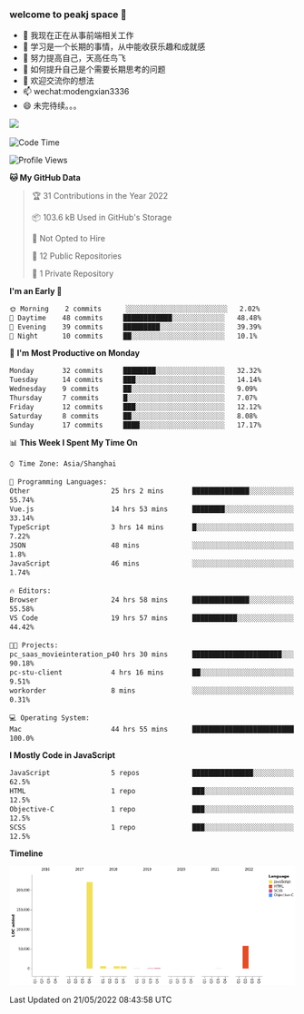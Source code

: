 ### welcome to peakj space 👋



- 🔭 我现在正在从事前端相关工作
- 🌱 学习是一个长期的事情，从中能收获乐趣和成就感
- 👯 努力提高自己，天高任鸟飞
- 🤔 如何提升自己是个需要长期思考的问题
- 💬 欢迎交流你的想法
- 📫 wechat:modengxian3336
- 😄 未完待续。。。

![](https://s2.ax1x.com/2019/06/28/ZKxc4J.jpg)

<!--START_SECTION:waka-->
![Code Time](http://img.shields.io/badge/Code%20Time-1%2C261%20hrs%2038%20mins-blue)

![Profile Views](http://img.shields.io/badge/Profile%20Views-1-blue)

**🐱 My GitHub Data** 

> 🏆 31 Contributions in the Year 2022
 > 
> 📦 103.6 kB Used in GitHub's Storage 
 > 
> 🚫 Not Opted to Hire
 > 
> 📜 12 Public Repositories 
 > 
> 🔑 1 Private Repository 
 > 
**I'm an Early 🐤** 

```text
🌞 Morning    2 commits      ░░░░░░░░░░░░░░░░░░░░░░░░░   2.02% 
🌆 Daytime    48 commits     ████████████░░░░░░░░░░░░░   48.48% 
🌃 Evening    39 commits     █████████░░░░░░░░░░░░░░░░   39.39% 
🌙 Night      10 commits     ██░░░░░░░░░░░░░░░░░░░░░░░   10.1%

```
📅 **I'm Most Productive on Monday** 

```text
Monday       32 commits     ████████░░░░░░░░░░░░░░░░░   32.32% 
Tuesday      14 commits     ███░░░░░░░░░░░░░░░░░░░░░░   14.14% 
Wednesday    9 commits      ██░░░░░░░░░░░░░░░░░░░░░░░   9.09% 
Thursday     7 commits      █░░░░░░░░░░░░░░░░░░░░░░░░   7.07% 
Friday       12 commits     ███░░░░░░░░░░░░░░░░░░░░░░   12.12% 
Saturday     8 commits      ██░░░░░░░░░░░░░░░░░░░░░░░   8.08% 
Sunday       17 commits     ████░░░░░░░░░░░░░░░░░░░░░   17.17%

```


📊 **This Week I Spent My Time On** 

```text
⌚︎ Time Zone: Asia/Shanghai

💬 Programming Languages: 
Other                    25 hrs 2 mins       ██████████████░░░░░░░░░░░   55.74% 
Vue.js                   14 hrs 53 mins      ████████░░░░░░░░░░░░░░░░░   33.14% 
TypeScript               3 hrs 14 mins       █░░░░░░░░░░░░░░░░░░░░░░░░   7.22% 
JSON                     48 mins             ░░░░░░░░░░░░░░░░░░░░░░░░░   1.8% 
JavaScript               46 mins             ░░░░░░░░░░░░░░░░░░░░░░░░░   1.74%

🔥 Editors: 
Browser                  24 hrs 58 mins      ██████████████░░░░░░░░░░░   55.58% 
VS Code                  19 hrs 57 mins      ███████████░░░░░░░░░░░░░░   44.42%

🐱‍💻 Projects: 
pc_saas_movieinteration_p40 hrs 30 mins      ██████████████████████░░░   90.18% 
pc-stu-client            4 hrs 16 mins       ██░░░░░░░░░░░░░░░░░░░░░░░   9.51% 
workorder                8 mins              ░░░░░░░░░░░░░░░░░░░░░░░░░   0.31%

💻 Operating System: 
Mac                      44 hrs 55 mins      █████████████████████████   100.0%

```

**I Mostly Code in JavaScript** 

```text
JavaScript               5 repos             ███████████████░░░░░░░░░░   62.5% 
HTML                     1 repo              ███░░░░░░░░░░░░░░░░░░░░░░   12.5% 
Objective-C              1 repo              ███░░░░░░░░░░░░░░░░░░░░░░   12.5% 
SCSS                     1 repo              ███░░░░░░░░░░░░░░░░░░░░░░   12.5%

```


**Timeline**

![Chart not found](https://raw.githubusercontent.com/PeakJ/PeakJ/master/charts/bar_graph.png) 


 Last Updated on 21/05/2022 08:43:58 UTC
<!--END_SECTION:waka-->
